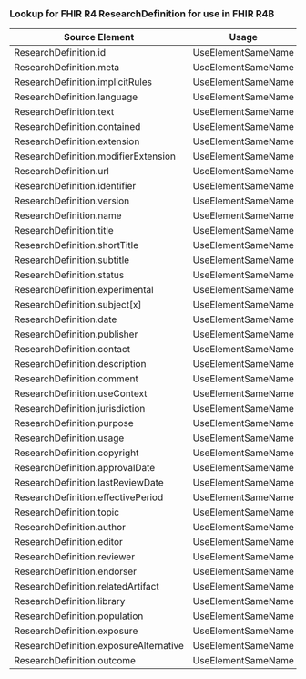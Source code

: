 ### Lookup for FHIR R4 ResearchDefinition for use in FHIR R4B

| Source Element | Usage | Target |
| -------------- | ----- | ------ |
| ResearchDefinition.id | UseElementSameName | ResearchDefinition.id |
| ResearchDefinition.meta | UseElementSameName | ResearchDefinition.meta |
| ResearchDefinition.implicitRules | UseElementSameName | ResearchDefinition.implicitRules |
| ResearchDefinition.language | UseElementSameName | ResearchDefinition.language |
| ResearchDefinition.text | UseElementSameName | ResearchDefinition.text |
| ResearchDefinition.contained | UseElementSameName | ResearchDefinition.contained |
| ResearchDefinition.extension | UseElementSameName | ResearchDefinition.extension |
| ResearchDefinition.modifierExtension | UseElementSameName | ResearchDefinition.modifierExtension |
| ResearchDefinition.url | UseElementSameName | ResearchDefinition.url |
| ResearchDefinition.identifier | UseElementSameName | ResearchDefinition.identifier |
| ResearchDefinition.version | UseElementSameName | ResearchDefinition.version |
| ResearchDefinition.name | UseElementSameName | ResearchDefinition.name |
| ResearchDefinition.title | UseElementSameName | ResearchDefinition.title |
| ResearchDefinition.shortTitle | UseElementSameName | ResearchDefinition.shortTitle |
| ResearchDefinition.subtitle | UseElementSameName | ResearchDefinition.subtitle |
| ResearchDefinition.status | UseElementSameName | ResearchDefinition.status |
| ResearchDefinition.experimental | UseElementSameName | ResearchDefinition.experimental |
| ResearchDefinition.subject[x] | UseElementSameName | ResearchDefinition.subject[x] |
| ResearchDefinition.date | UseElementSameName | ResearchDefinition.date |
| ResearchDefinition.publisher | UseElementSameName | ResearchDefinition.publisher |
| ResearchDefinition.contact | UseElementSameName | ResearchDefinition.contact |
| ResearchDefinition.description | UseElementSameName | ResearchDefinition.description |
| ResearchDefinition.comment | UseElementSameName | ResearchDefinition.comment |
| ResearchDefinition.useContext | UseElementSameName | ResearchDefinition.useContext |
| ResearchDefinition.jurisdiction | UseElementSameName | ResearchDefinition.jurisdiction |
| ResearchDefinition.purpose | UseElementSameName | ResearchDefinition.purpose |
| ResearchDefinition.usage | UseElementSameName | ResearchDefinition.usage |
| ResearchDefinition.copyright | UseElementSameName | ResearchDefinition.copyright |
| ResearchDefinition.approvalDate | UseElementSameName | ResearchDefinition.approvalDate |
| ResearchDefinition.lastReviewDate | UseElementSameName | ResearchDefinition.lastReviewDate |
| ResearchDefinition.effectivePeriod | UseElementSameName | ResearchDefinition.effectivePeriod |
| ResearchDefinition.topic | UseElementSameName | ResearchDefinition.topic |
| ResearchDefinition.author | UseElementSameName | ResearchDefinition.author |
| ResearchDefinition.editor | UseElementSameName | ResearchDefinition.editor |
| ResearchDefinition.reviewer | UseElementSameName | ResearchDefinition.reviewer |
| ResearchDefinition.endorser | UseElementSameName | ResearchDefinition.endorser |
| ResearchDefinition.relatedArtifact | UseElementSameName | ResearchDefinition.relatedArtifact |
| ResearchDefinition.library | UseElementSameName | ResearchDefinition.library |
| ResearchDefinition.population | UseElementSameName | ResearchDefinition.population |
| ResearchDefinition.exposure | UseElementSameName | ResearchDefinition.exposure |
| ResearchDefinition.exposureAlternative | UseElementSameName | ResearchDefinition.exposureAlternative |
| ResearchDefinition.outcome | UseElementSameName | ResearchDefinition.outcome |
